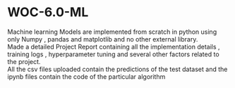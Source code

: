 # WOC-6.0-ML
Machine learning Models are implemented from scratch in python using only Numpy , pandas and matplotlib and no other external library.
<br>
Made a detailed Project Report containing all the implementation details , training logs , hyperparameter tuning and several other factors related to the project.
<br>
All the csv files uploaded contain the predictions of the test dataset and the ipynb files contain the code of the particular algorithm
